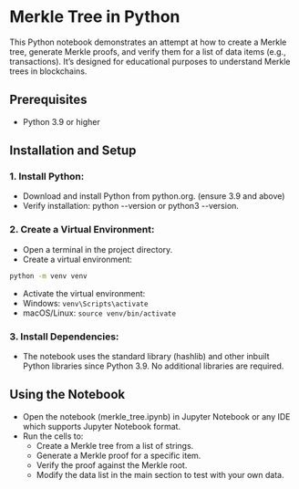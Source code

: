 # Merkle Tree in Python
This Python notebook demonstrates an attempt at how to create a Merkle tree, generate Merkle proofs, and verify them for a list of data items (e.g., transactions). It’s designed for educational purposes to understand Merkle trees in blockchains.

## Prerequisites
- Python 3.9 or higher

## Installation and Setup
### 1. Install Python:
- Download and install Python from python.org. (ensure 3.9 and above)
- Verify installation: python --version or python3 --version.
### 2. Create a Virtual Environment:
- Open a terminal in the project directory.
- Create a virtual environment:
```bash
python -m venv venv
```
- Activate the virtual environment:
- Windows: `venv\Scripts\activate`
- macOS/Linux: `source venv/bin/activate`
### 3. Install Dependencies:
- The notebook uses the standard library (hashlib) and other inbuilt Python libraries since Python 3.9. No additional libraries are required.

## Using the Notebook
- Open the notebook (merkle_tree.ipynb) in Jupyter Notebook or any IDE which supports Jupyter Notebook format.
- Run the cells to:
  - Create a Merkle tree from a list of strings.
  - Generate a Merkle proof for a specific item.
  - Verify the proof against the Merkle root.
  - Modify the data list in the main section to test with your own data.
